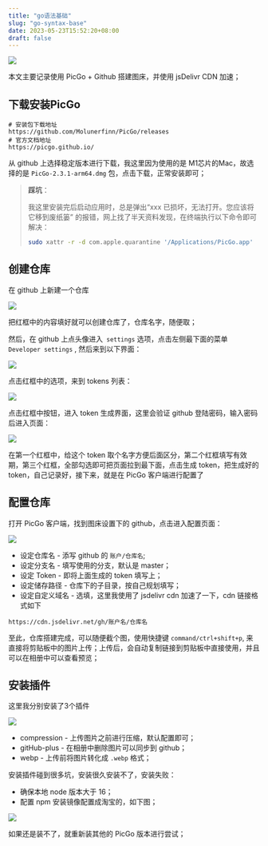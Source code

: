 ```yaml
---
title: "go语法基础"
slug: "go-syntax-base"
date: 2023-05-23T15:52:20+08:00
draft: false
---
```


![](https://cdn.jsdelivr.net/gh/alpinzhang/assets/blog/202312131035923.webp)

本文主要记录使用 PicGo + Github 搭建图床，并使用 jsDelivr CDN 加速；

## 下载安装PicGo

```
# 安装包下载地址
https://github.com/Molunerfinn/PicGo/releases
# 官方文档地址
https://picgo.github.io/
```

从 github 上选择稳定版本进行下载，我这里因为使用的是 M1芯片的Mac，故选择的是 `PicGo-2.3.1-arm64.dmg` 包，点击下载，正常安装即可；

> **踩坑**：
>
> 我这里安装完后启动应用时，总是弹出“xxx 已损坏，无法打开。您应该将它移到废纸篓” 的报错，网上找了半天资料发现，在终端执行以下命令即可解决：
>
> ```sh
> sudo xattr -r -d com.apple.quarantine '/Applications/PicGo.app'
> ```

## 创建仓库

在 github 上新建一个仓库

![](https://cdn.jsdelivr.net/gh/alpinzhang/assets/blog/202312131051726.webp)

把红框中的内容填好就可以创建仓库了，仓库名字，随便取；   

然后，在 github 上点头像进入` settings` 选项，点击左侧最下面的菜单 `Developer settings` , 然后来到以下界面：

![](https://cdn.jsdelivr.net/gh/alpinzhang/assets/blog/202312131056281.webp)

点击红框中的选项，来到 tokens 列表：

![](https://cdn.jsdelivr.net/gh/alpinzhang/assets/blog/202312131141141.webp)

点击红框中按钮，进入 token 生成界面，这里会验证 github 登陆密码，输入密码后进入页面：

![](https://cdn.jsdelivr.net/gh/alpinzhang/assets/blog/202312131142088.webp)

在第一个红框中，给这个 token 取个名字方便后面区分，第二个红框填写有效期，第三个红框，全部勾选即可把页面拉到最下面，点击生成 token，把生成好的 token，自己记录好，接下来，就是在 PicGo 客户端进行配置了

## 配置仓库

打开 PicGo 客户端，找到图床设置下的 github，点击进入配置页面：

![](https://cdn.jsdelivr.net/gh/alpinzhang/assets/blog/202312131142170.webp)

- 设定仓库名 - 添写 github 的 `账户/仓库名`;
- 设定分支名 - 填写使用的分支，默认是 master；
- 设定 Token - 即将上面生成的 token 填写上；
- 设定储存路径 - 仓库下的子目录，按自己规划填写；
- 设定自定义域名 - 选填，这里我使用了 jsdelivr cdn 加速了一下，cdn 链接格式如下

```
https://cdn.jsdelivr.net/gh/账户名/仓库名
```

至此，仓库搭建完成，可以随便截个图，使用快捷键 `command/ctrl+shift+p`, 来直接将剪贴板中的图片上传；上传后，会自动复制链接到剪贴板中直接使用，并且可以在相册中可以查看预览；

## 安装插件

这里我分别安装了3个插件

![](https://cdn.jsdelivr.net/gh/alpinzhang/assets/blog/202312131124868.webp)

- compression - 上传图片之前进行压缩，默认配置即可；
- gitHub-plus - 在相册中删除图片可以同步到 github；
- webp - 上传前将图片转化成 `.webp` 格式；

安装插件碰到很多坑，安装很久安装不了，安装失败：

- 确保本地 node 版本大于 16；
- 配置 npm 安装镜像配置成淘宝的，如下图；

![](https://cdn.jsdelivr.net/gh/alpinzhang/assets/blog/202312131130051.webp)

如果还是装不了，就重新装其他的 PicGo 版本进行尝试；
